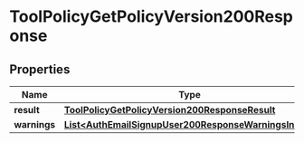 

# ToolPolicyGetPolicyVersion200Response


## Properties

| Name | Type | Description | Notes |
|------------ | ------------- | ------------- | -------------|
|**result** | [**ToolPolicyGetPolicyVersion200ResponseResult**](ToolPolicyGetPolicyVersion200ResponseResult.md) |  |  |
|**warnings** | [**List&lt;AuthEmailSignupUser200ResponseWarningsInner&gt;**](AuthEmailSignupUser200ResponseWarningsInner.md) |  |  [optional] |



